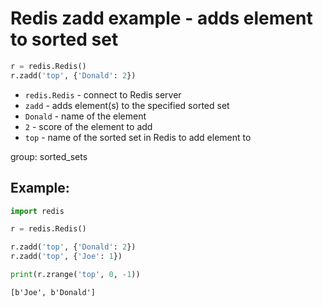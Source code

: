 # Redis zadd example - adds element to sorted set

```python
r = redis.Redis()
r.zadd('top', {'Donald': 2})
```

- `redis.Redis` - connect to Redis server
- `zadd` - adds element(s) to the specified sorted set
- `Donald` - name of the element
- `2` - score of the element to add
- `top` - name of the sorted set in Redis to add element to

group: sorted_sets

## Example: 
```python
import redis

r = redis.Redis()

r.zadd('top', {'Donald': 2})
r.zadd('top', {'Joe': 1})

print(r.zrange('top', 0, -1))
```
```
[b'Joe', b'Donald']

```

